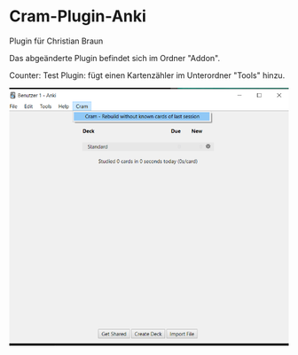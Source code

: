 # Cram-Plugin-Anki

Plugin für Christian Braun

Das abgeänderte Plugin befindet sich im Ordner "Addon".

Counter: Test Plugin: fügt einen Kartenzähler im Unterordner "Tools" hinzu.


![](Screenshot.png)
